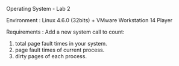 Operating System - Lab 2

Environment : Linux 4.6.0 (32bits) + VMware Workstation 14 Player

Requirements :
Add a new system call to count:
1. total page fault times in your system.
2. page fault times of current process.
3. dirty pages of each process.